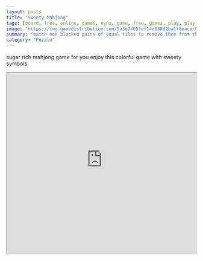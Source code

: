 ```yaml
---
layout: posts
title: "Sweety Mahjong"
tags: [board, free, online, games, oyna, game, free, games, play, play, games]
image: "https://img.gamedistribution.com/5a3e7405fef14d088d2ba1f8eacac61b.jpg"
summary: "match non blocked pairs of equal tiles to remove them from the board  free online games oyna game free games play play games"
category: "Puzzle"
---
```


sugar rich mahjong game for you enjoy this colorful game with sweety symbols

<iframe width="100%" height="480px;" src="https://html5.gamedistribution.com/5a3e7405fef14d088d2ba1f8eacac61b/"></iframe>